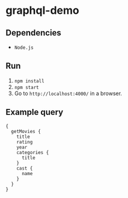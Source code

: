# graphql-demo

## Dependencies
* `Node.js`

## Run
1. `npm install`
2. `npm start`
3. Go to `http://localhost:4000/` in a browser.

## Example query
```
{
  getMovies {
    title
    rating
    year
    categories {
      title
    }
    cast {
      name
    }
  }
}
```
